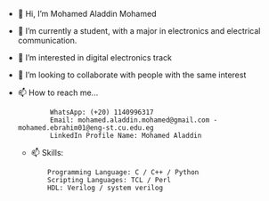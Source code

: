 - 👋 Hi, I’m Mohamed Aladdin Mohamed
- 🌱 I’m currently a student, with a major in electronics and electrical communication.
- 👀 I’m interested in digital electronics track 
- 💞️ I’m looking to collaborate with people with the same interest
- 📫 How to reach me...

              WhatsApp: (+20) 1140996317
              Email: mohamed.aladdin.mohamed@gmail.com -  mohamed.ebrahim01@eng-st.cu.edu.eg
              LinkedIn Profile Name: Mohamed Aladdin

  - 📫 Skills:

            Programming Language: C / C++ / Python
            Scripting Languages: TCL / Perl
            HDL: Verilog / system verilog

<!---
MohamedAladdin14/MohamedAladdin14 is a ✨ special ✨ repository because its `README.md` (this file) appears on your GitHub profile.
You can click the Preview link to take a look at your changes.
--->
